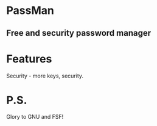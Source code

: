 # PassMan
Free and security password manager
---
# Features
Security - more keys, security.

# P.S.
Glory to GNU and FSF!
